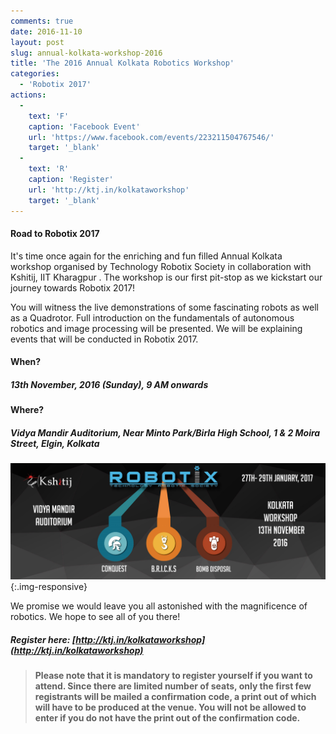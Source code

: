```yaml
---
comments: true
date: 2016-11-10
layout: post
slug: annual-kolkata-workshop-2016
title: 'The 2016 Annual Kolkata Robotics Workshop'
categories:
  - 'Robotix 2017'
actions:
  -
    text: 'F'
    caption: 'Facebook Event'
    url: 'https://www.facebook.com/events/223211504767546/'
    target: '_blank'
  -
    text: 'R'
    caption: 'Register'
    url: 'http://ktj.in/kolkataworkshop'
    target: '_blank'
---
```


#### Road to Robotix 2017

It's time once again for the enriching and fun filled Annual Kolkata workshop organised by Technology Robotix Society in collaboration with Kshitij, IIT Kharagpur . The workshop is our first pit-stop as we kickstart our journey towards Robotix 2017!

You will witness the live demonstrations of some fascinating robots as well as a Quadrotor. Full introduction on the fundamentals of autonomous robotics and image processing will be presented. We will be explaining events that will be conducted in Robotix 2017.  

#### When?

##### 13th November, 2016 (Sunday), 9 AM onwards

#### Where?

##### Vidya Mandir Auditorium, Near Minto Park/Birla High School, 1 & 2 Moira Street, Elgin, Kolkata

![](/img/blog/2016/cal-ws/cal.jpg){:.img-responsive}

We promise we would leave you all astonished with the magnificence of robotics. We hope to see all of you there!

##### Register here: [http://ktj.in/kolkataworkshop](http://ktj.in/kolkataworkshop)

> **Please note that it is mandatory to register yourself if you want to attend. Since there are limited number of seats, only the first few registrants will be mailed a confirmation code, a print out of which will have to be produced at the venue. You will not be allowed to enter if you do not have the print out of the confirmation code.**
